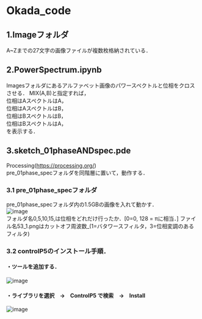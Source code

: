 # Okada_code

## 1.Imageフォルダ
A~Zまでの27文字の画像ファイルが複数枚格納されている．

## 2.PowerSpectrum.ipynb
Imagesフォルダにあるアルファベット画像のパワースペクトルと位相をクロスさせる．
MIX(A,B)と指定すれば，  
位相はAスペクトルはA，  
位相はAスペクトルはB，  
位相はBスペクトルはB，  
位相はBスペクトルはA，  
を表示する．

## 3.sketch_01phaseANDspec.pde
Processing(https://processing.org/)  
pre_01phase_specフォルダを同階層に置いて，動作する．
  
### 3.1 pre_01phase_specフォルダ
pre_01phase_specフォルダ内の1.5GBの画像を入れて動かす．   
![image](https://user-images.githubusercontent.com/43159778/132652381-a5f85028-60ab-41fc-abda-865995b71a4f.png)  
フォルダ名0,5,10,15,は位相をどれだけ行ったか．[0=0, 128 = πに相当．]
ファイル名53_1.pngはカットオフ周波数_(1=バタワースフィルタ，3=位相変調のあるフィルタ)

### 3.2 controlP5のインストール手順．  
#### ・ツールを追加する．  
![image](https://user-images.githubusercontent.com/43159778/132651608-55171b5f-02de-4d83-96dd-bebd0db45b3c.png)

#### ・ライブラリを選択　→　ControlP5 で検索　→　Install  
![image](https://user-images.githubusercontent.com/43159778/132651693-86be2e28-86a9-4035-a70a-91db0f1366f7.png)
